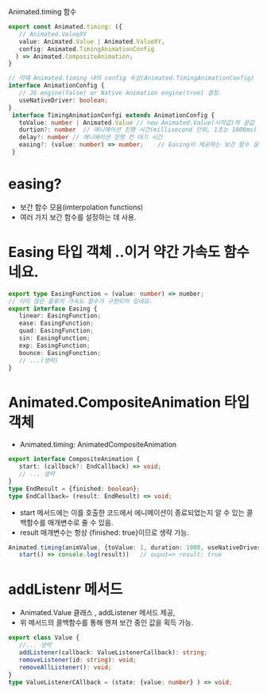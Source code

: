 Animated.timing 함수

``` typescript
export const Animated.timing: ({
   // Animated.ValueXY
   value: Animated.Value | Animated.ValueXY,
   config: Animated.TimingAnimationConfig
  ) => Animated.CompositeAnimation;
}

// 이떄 Animated.timing 내의 config 속성(Animated.TimingAnimationConfig) 정보
interface AnimationConfig {
   // JS engine(false) or Native Animation engine(true) 결정.
   useNativeDriver: boolean;
}
 interface TimingAnimationConfgi extends AnimationConfig {
   toValue: number | Animated.Value // new Animated.Value(시작값)의 끝값 결정.
   durtion?: number  // 애니메이션 진행 시간(millisecond 단위, 1초는 1000ms)
   delay?: number // 애니메이션 진행 전 대기 시간
   easing?: (value: number) => number;    // Easing이 제공하는 보간 함수 설정
 }

```

# easing? 
* 보간 함수 모음(imterpolation functions) 
* 여러 가지 보간 함수를 설정하는 데 사용.

# Easing 타입 객체 ..이거 약간 가속도 함수네요.


``` typescript
export type EasingFunction = (value: number) => number;
// 이미 많은 종류의 가속도 함수가 구현되어 있네요.
export interface Easing {
   linear: EasingFunction;
   ease: EasingFunction;
   quad: EasingFunction;
   sin: EasingFunction;
   exp: EasingFunction;
   bounce: EasingFunction;
   // ...(생략)
}

```

# Animated.CompositeAnimation 타입 객체 

* Animated.timing: AnimatedCompositeAnimation

``` typescript
export interface CompositeAnimation {
   start: (callback?: EndCallback) => void;
   // ... 생략
}
type EndResult = {finished: boolean};
type EndCallback= (result: EndResult) => void;

```

* start 메서드에는 이를 호출한 코드에서 에니메이션이 종료되었는지 알 수 있는 콜백함수를 매개변수로 줄 수 있음. 
* result 매개변수는 항상 {finished: true}이므로 생략 가능.

``` typescript
Animated.timing(animValue, {toValue: 1, duration: 1000, useNativeDriver: true}.
   start() => console.log(result))   // ouput=> result: true
```

# addListenr 메서드
* Animated.Value 클래스 , addListener 메서드 제공, 
* 위 메서드의 콜백함수를 통해 핸져 보간 중인 값을 획득 가능.


``` typescript
export class Value {
   //... 생략
   addListener(callback: ValueListenerCallback): string; 
   removeListener(id: string): void;
   removeAllListener(): void;
}
type ValueListenerCAllback = (state: {value: number} ) => void;
```